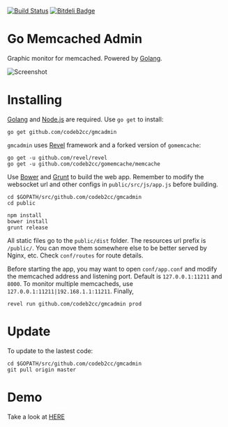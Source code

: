 [![Build Status](https://travis-ci.org/codeb2cc/gmcadmin.png)](https://travis-ci.org/codeb2cc/gmcadmin)
[![Bitdeli Badge](https://d2weczhvl823v0.cloudfront.net/codeb2cc/gmcadmin/trend.png)](https://bitdeli.com/free "Bitdeli Badge")

Go Memcached Admin
==================

Graphic monitor for memcached. Powered by [Golang](http://golang.org/).

![Screenshot](https://raw.github.com/codeb2cc/gmcadmin/master/screenshot.png "gmcadmin")


Installing
==========

[Golang](http://golang.org/) and [Node.js](http://nodejs.org/) are required. Use `go get` to install:

    go get github.com/codeb2cc/gmcadmin

`gmcadmin` uses [Revel](http://robfig.github.io/revel/) framework and a forked version of `gomemcache`:

    go get -u github.com/revel/revel
    go get -u github.com/codeb2cc/gomemcache/memcache

Use [Bower](http://bower.io) and  [Grunt](http://gruntjs.com/) to build the web app. Remember to modify the websocket url and other configs in `public/src/js/app.js` before building.

    cd $GOPATH/src/github.com/codeb2cc/gmcadmin
    cd public

    npm install
    bower install
    grunt release

All static files go to the `public/dist` folder. The resources url prefix is `/public/`. You can move them somewhere else to be better served by Nginx, etc. Check `conf/routes` for route details.

Before starting the app, you may want to open `conf/app.conf` and modify the memcached address and listening port. Default is `127.0.0.1:11211` and `8000`. To monitor multiple memcacheds, use `127.0.0.1:11211|192.168.1.1:11211`. Finally,

    revel run github.com/codeb2cc/gmcadmin prod


Update
======

To update to the lastest code:

    cd $GOPATH/src/github.com/codeb2cc/gmcadmin
    git pull origin master


Demo
====

Take a look at [HERE](http://mc.codeb2cc.com/)

